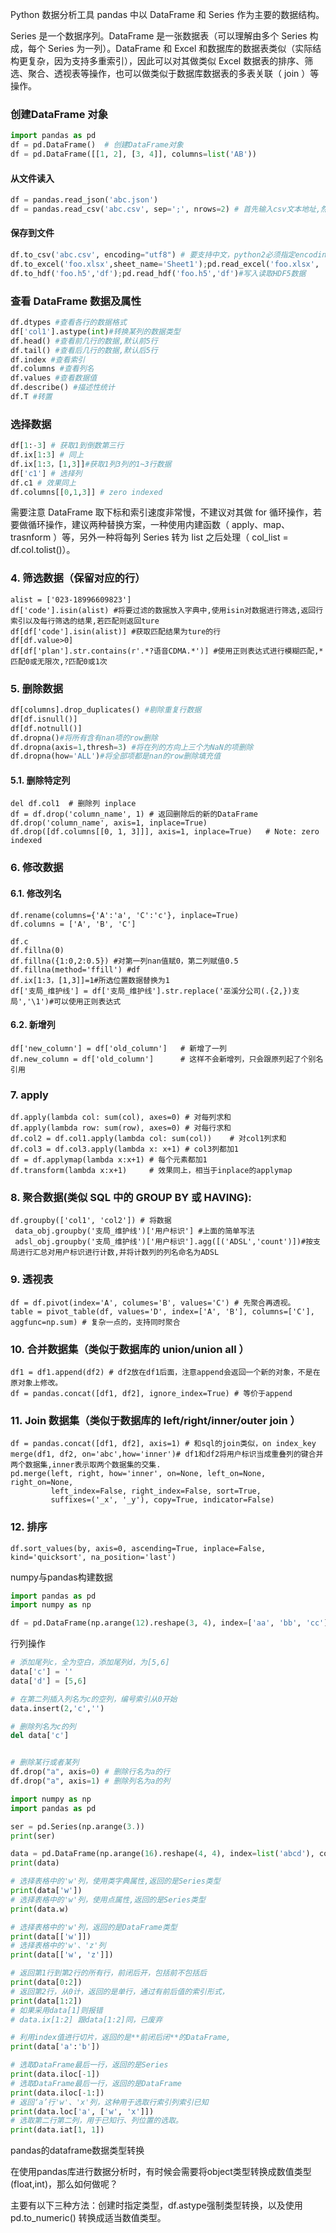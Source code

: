 Python 数据分析工具 pandas 中以 DataFrame 和 Series 作为主要的数据结构。

Series 是一个数据序列。DataFrame 是一张数据表（可以理解由多个 Series 构成，每个 Series 为一列）。DataFrame 和 Excel 和数据库的数据表类似（实际结构更复杂，因为支持多重索引），因此可以对其做类似 Excel 数据表的排序、筛选、聚合、透视表等操作，也可以做类似于数据库数据表的多表关联（ join ）等操作。



### 创建DataFrame 对象

```python
import pandas as pd
df = pd.DataFrame()  # 创建DataFrame对象
df = pd.DataFrame([[1, 2], [3, 4]], columns=list('AB'))
```

#### 从文件读入

```python
df = pandas.read_json('abc.json')
df = pandas.read_csv('abc.csv', sep=';', nrows=2) # 首先输入csv文本地址,然后分割符选择等等
```

#### 保存到文件

```python
df.to_csv('abc.csv', encoding="utf8") # 要支持中文，python2必须指定encoding。python3已默认使用utf8
df.to_excel('foo.xlsx',sheet_name='Sheet1');pd.read_excel('foo.xlsx', 'Sheet1', index_col=None, na_values=['NA'])#写入读取excel数据，pd.read_excel读取的数据是以DataFrame形式存储
df.to_hdf('foo.h5','df');pd.read_hdf('foo.h5','df')#写入读取HDF5数据
```







### 查看 DataFrame 数据及属性

```python
df.dtypes #查看各行的数据格式
df['col1'].astype(int)#转换某列的数据类型
df.head() #查看前几行的数据,默认前5行
df.tail() #查看后几行的数据,默认后5行
df.index #查看索引
df.columns #查看列名
df.values #查看数据值
df.describe() #描述性统计
df.T #转置
```



### 选择数据

```python
df[1:-3] # 获取1到倒数第三行
df.ix[1:3] # 同上 
df.ix[1:3，[1,3]]#获取1列3列的1~3行数据
df['c1'] # 选择列
df.c1 # 效果同上
df.columns[[0,1,3]] # zero indexed
```

需要注意 DataFrame 取下标和索引速度非常慢，不建议对其做 for 循环操作，若要做循环操作，建议两种替换方案，一种使用内建函数（ apply、map、trasnform ）等，另外一种将每列 Series 转为 list 之后处理（ col_list = df.col.tolist()）。

### 4. 筛选数据（保留对应的行）

```
alist = ['023-18996609823']
df['code'].isin(alist) #将要过滤的数据放入字典中,使用isin对数据进行筛选,返回行索引以及每行筛选的结果,若匹配则返回ture
df[df['code'].isin(alist)] #获取匹配结果为ture的行
df[df.value>0]
df[df['plan'].str.contains(r'.*?语音CDMA.*')] #使用正则表达式进行模糊匹配,*匹配0或无限次,?匹配0或1次
```

### 5. 删除数据

```python
df[columns].drop_duplicates() #剔除重复行数据
df[df.isnull()]
df[df.notnull()]
df.dropna()#将所有含有nan项的row删除
df.dropna(axis=1,thresh=3) #将在列的方向上三个为NaN的项删除
df.dropna(how='ALL')#将全部项都是nan的row删除填充值
```

#### 5.1. 删除特定列

```
del df.col1  # 删除列 inplace
df = df.drop('column_name', 1) # 返回删除后的新的DataFrame
df.drop('column_name', axis=1, inplace=True)
df.drop([df.columns[[0, 1, 3]]], axis=1, inplace=True)   # Note: zero indexed
```

### 6. 修改数据

#### 6.1. 修改列名

```
df.rename(columns={'A':'a', 'C':'c'}, inplace=True)
df.columns = ['A', 'B', 'C']

df.c
df.fillna(0)
df.fillna({1:0,2:0.5}) #对第一列nan值赋0，第二列赋值0.5
df.fillna(method='ffill') #df
df.ix[1:3，[1,3]]=1#所选位置数据替换为1   
df['支局_维护线'] = df['支局_维护线'].str.replace('巫溪分公司(.{2,})支局','\1')#可以使用正则表达式
```

#### 6.2. 新增列

```
df['new_column'] = df['old_column']   # 新增了一列 
df.new_column = df['old_column']      # 这样不会新增列，只会跟原列起了个别名引用
```

### 7. apply

```
df.apply(lambda col: sum(col), axes=0) # 对每列求和
df.apply(lambda row: sum(row), axes=0) # 对每行求和
df.col2 = df.col1.apply(lambda col: sum(col))    # 对col1列求和
df.col3 = df.col3.apply(lambda x: x+1) # col3列都加1
df = df.applymap(lambda x:x+1) # 每个元素都加1
df.transform(lambda x:x+1)     # 效果同上，相当于inplace的applymap
```

### 8. 聚合数据(类似 SQL 中的 GROUP BY 或 HAVING):

```
df.groupby(['col1', 'col2']) # 将数据
 data_obj.groupby('支局_维护线')['用户标识'] #上面的简单写法
 adsl_obj.groupby('支局_维护线')['用户标识'].agg([('ADSL','count')])#按支局进行汇总对用户标识进行计数,并将计数列的列名命名为ADSL
```

### 9. 透视表

```
df = df.pivot(index='A', columes='B', values='C') # 先聚合再透视。
table = pivot_table(df, values='D', index=['A', 'B'], columns=['C'], aggfunc=np.sum) # 复杂一点的，支持同时聚合
```

### 10. 合并数据集（类似于数据库的 union/union all ）



```
df1 = df1.append(df2) # df2放在df1后面，注意append会返回一个新的对象，不是在原对象上修改。
df = pandas.concat([df1, df2], ignore_index=True) # 等价于append
```

### 11. Join 数据集（类似于数据库的 left/right/inner/outer join ）

```
df = pandas.concat([df1, df2], axis=1) # 和sql的join类似，on index_key
merge(df1, df2, on='abc',how='inner')# df1和df2将用户标识当成重叠列的键合并两个数据集,inner表示取两个数据集的交集.
pd.merge(left, right, how='inner', on=None, left_on=None, right_on=None,
         left_index=False, right_index=False, sort=True,
         suffixes=('_x', '_y'), copy=True, indicator=False)
```

### 12. 排序

```
df.sort_values(by, axis=0, ascending=True, inplace=False, kind='quicksort', na_position='last')
```





numpy与pandas构建数据

```python
import pandas as pd
import numpy as np

df = pd.DataFrame(np.arange(12).reshape(3, 4), index=['aa', 'bb', 'cc'], columns=['a', 'b', 'c', 'd'])
```





行列操作

```python
# 添加尾列c，全为空白，添加尾列d，为[5,6]
data['c'] = ''
data['d'] = [5,6]

# 在第二列插入列名为c的空列，编号索引从0开始
data.insert(2,'c','')

# 删除列名为c的列
del data['c']


# 删除某行或者某列
df.drop("a", axis=0) # 删除行名为a的行
df.drop("a", axis=1) # 删除列名为a的列
```



```python
import numpy as np
import pandas as pd

ser = pd.Series(np.arange(3.))
print(ser)

data = pd.DataFrame(np.arange(16).reshape(4, 4), index=list('abcd'), columns=list('wxyz'))
print(data)

# 选择表格中的'w'列，使用类字典属性,返回的是Series类型
print(data['w'])
# 选择表格中的'w'列，使用点属性,返回的是Series类型
print(data.w)

# 选择表格中的'w'列，返回的是DataFrame类型
print(data[['w']])
# 选择表格中的'w'、'z'列
print(data[['w', 'z']])

# 返回第1行到第2行的所有行，前闭后开，包括前不包括后
print(data[0:2])
# 返回第2行，从0计，返回的是单行，通过有前后值的索引形式，
print(data[1:2])
# 如果采用data[1]则报错
# data.ix[1:2] 跟data[1:2]同，已废弃

# 利用index值进行切片，返回的是**前闭后闭**的DataFrame,
print(data['a':'b'])

# 选取DataFrame最后一行，返回的是Series
print(data.iloc[-1])
# 选取DataFrame最后一行，返回的是DataFrame
print(data.iloc[-1:])
# 返回‘a’行'w'、'x'列，这种用于选取行索引列索引已知
print(data.loc['a', ['w', 'x']])
# 选取第二行第二列，用于已知行、列位置的选取。
print(data.iat[1, 1])

```





pandas的dataframe数据类型转换

 

在使用pandas库进行数据分析时，有时候会需要将object类型转换成数值类型(float,int)，那么如何做呢？

主要有以下三种方法：创建时指定类型，df.astype强制类型转换，以及使用pd.to_numeric() 转换成适当数值类型。
